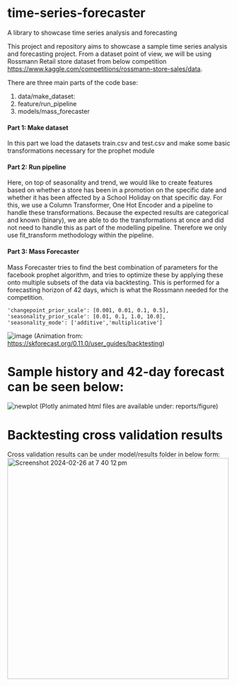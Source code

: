 # time-series-forecaster
A library to showcase time series analysis and forecasting

This project and repository aims to showcase a sample time series analysis and forecasting project.
From a dataset point of view, we will be using Rossmann Retail store dataset from below competition https://www.kaggle.com/competitions/rossmann-store-sales/data.

There are three main parts of the code base:
1. data/make_dataset:
2. feature/run_pipeline
3. models/mass_forecaster

#### Part 1: Make dataset

In this part we load the datasets train.csv and test.csv and make some basic transformations necessary for the prophet module

#### Part 2: Run pipeline

Here, on top of seasonality and trend, we would like to create features based on whether a store has been in a promotion on the specific date
and whether it has been affected by a School Holiday on that specific day.
For this, we use a Column Transformer, One Hot Encoder and a pipeline to handle these transformations. Because the expected results are categorical and known (binary), we are able to do the transformations at once and did not need to handle this as part of the modelling pipeline. Therefore we only use fit_transform methodology within the pipeline.

#### Part 3: Mass Forecaster

Mass Forecaster tries to find the best combination of parameters for the facebook prophet algorithm, and tries to optimize these by applying these onto multiple subsets of the data via backtesting. This is performed for a forecasting horizon of 42 days, which is what the Rossmann needed for the competition.

    'changepoint_prior_scale': [0.001, 0.01, 0.1, 0.5],
    'seasonality_prior_scale': [0.01, 0.1, 1.0, 10.0],
    'seasonality_mode': ['additive','multiplicative']

![image](https://github.com/denizn/time-series-forecaster/assets/35758436/5d10f29f-f2b7-404f-8647-e1dc2ecca6f5)
(Animation from: https://skforecast.org/0.11.0/user_guides/backtesting)

# Sample history and 42-day forecast can be seen below:
![newplot](https://github.com/denizn/time-series-forecaster/assets/35758436/8d4b592a-a12e-473a-8fd4-2146b0a555bb)
(Plotly animated html files are available under: reports/figure)

# Backtesting cross validation results
Cross validation results can be under model/results folder in below form:
<img width="500" alt="Screenshot 2024-02-26 at 7 40 12 pm" src="https://github.com/denizn/time-series-forecaster/assets/35758436/05f9781a-f974-48f4-8dac-55fe9351ade6">

